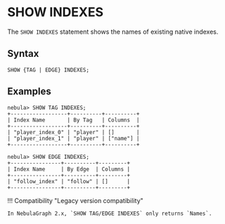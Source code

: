 # SHOW INDEXES

The `SHOW INDEXES` statement shows the names of existing native indexes.

## Syntax

```ngql
SHOW {TAG | EDGE} INDEXES;
```

## Examples

```ngql
nebula> SHOW TAG INDEXES;
+------------------+----------+----------+
| Index Name       | By Tag   | Columns  |
+------------------+----------+----------+
| "player_index_0" | "player" | []       |
| "player_index_1" | "player" | ["name"] |
+------------------+----------+----------+

nebula> SHOW EDGE INDEXES;
+----------------+----------+---------+
| Index Name     | By Edge  | Columns |
+----------------+----------+---------+
| "follow_index" | "follow" | []      |
+----------------+----------+---------+
```

!!! Compatibility "Legacy version compatibility"

    In NebulaGraph 2.x, `SHOW TAG/EDGE INDEXES` only returns `Names`.
